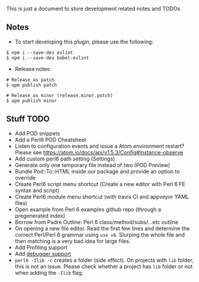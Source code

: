 This is just a document to store development related notes and TODOs

## Notes

- To start developing this plugin, please use the following:

```
$ npm i --save-dev eslint
$ npm i --save-dev babel-eslint
```

- Release notes:

```
# Release as patch
$ apm publish patch

# Release as minor (release.minor.patch)
$ apm publish minor
```

## Stuff TODO

- Add POD snippets
- Add a Perl6 POD Cheatsheet
- Listen to configuration events and issue a Atom environment restart?
Please see https://atom.io/docs/api/v1.5.3/Config#instance-observe
- Add custom perl6 path setting (Settings)
- Generate only one temporary file instead of two (POD Preview)
- Bundle Pod::To::HTML inside our package and provide an option to override
- Create Perl6 script menu shortcut (Create a new editor with Perl 6 FE syntax
  and script<tab>)
- Create Perl6 module menu shortcut (with travis CI and appveyor YAML files)
- Open example from Perl 6 examples github repo (through a pregenerated index)
- Borrow from Padre Outline: Perl 6 class/method/subs/...etc outline
- On opening a new file editor. Read the first few lines and determine the
  correct Perl/Perl 6 grammar using `use v6`. Slurping the whole file and then
  matching is a very bad idea for large files.
- Add Profiling support
- Add [debugger support](https://atom.io/packages/python-debugger)
- `perl6 -Ilib -c` creates a folder (side effect). On projects with `lib` folder,
  this is not an issue. Please check whether a project has `lib` folder or not
  when adding the `-Ilib` flag.
